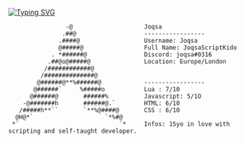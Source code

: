 [![Typing SVG](https://readme-typing-svg.demolab.com/?lines=Hello+Welcome+To+My+Profile!;Lua+Pro+Developer)](https://git.io/typing-svg)



                    -@                    Joqsa
                   .##@                   -----------------
                  .####@                  Username: Joqsa
                  @#####@                 Full Name: JoqsaScriptKido
                . *######@                Discord: joqsa#0316
               .##@o@#####@               Location: Europe/London
              /############@              
             /##############@             
            @######@**%######@            -----------------
           @######`     %#####o           Lua : 7/10
          @######@       ######%          Javascript: 5/1O
        -@#######h       ######@.`        HTML: 6/10
       /#####h**``       `**%@####@       CSS : 6/10
      @H@*`                    `*%#@      
     *`                            `*     Infos: 15yo in love with scripting and self-taught developer.
